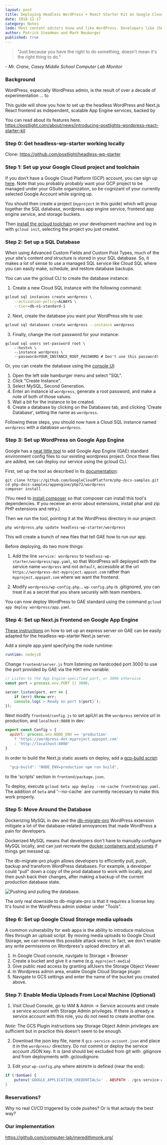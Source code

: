 ```yaml
---
layout: post
title: Deploying Headless WordPress + React Starter Kit on Google Cloud Platform
date: 2018-12-17
category: Notes
lede: Most content editors know and like WordPress. Developers like JSON APIs and React. Here's how to robustly deploy the best of both worlds to the cloud.
author: Patrick Steadman and Mark Neuburger
published: true
---
```


> "Just because you have the right to do something, doesn't mean it's the right
> thing to do."

*- Mr. Crane, Casey Middle School Computer Lab Monitor*

### Background

WordPress, especially WordPress admin, is the result of over a decade of
experimentation ... to 

This guide will show you how to set up the headless WordPress and Next.js React
frontend as independent, scalable App Engine services, backed by 

You can read about its features here.
https://postlight.com/about/news/introducing-postlights-wordpress-react-starter-kit

### Step 0: Get headless-wp-starter working locally

Clone: https://github.com/postlight/headless-wp-starter

### Step 1: Set up your Google Cloud project and toolchain

If you don't have a Google Cloud Platform (GCP) account, you can sign up
[here](https://console.cloud.google.com/freetrial/signup). Note that you
probably probably want your GCP project to be managed under your GSuite
organization, so be cognizant of your currently selected Google Account while signing
up. 

You should then create a project (`myproject` in this guide) which will group
together the SQL database, wordpress app engine service, frontend app engine
service, and storage buckets.

Then [install the gcloud
toolchain](https://cloud.google.com/sdk/docs/quickstarts) on your development
machine and log in with `gcloud init`, selecting the project you just created.


### Step 2: Set up a SQL Database 

When using Advanced Custom Fields and Custom Post Types, much of the your site's
content *and* structure is stored in your SQL database. So, it makes a lot of sense
to use a managed SQL service like Cloud SQL where you can easily make, schedule,
and restore database backups.

You can use the gcloud CLI to create the database instance:

1. Create a new Cloud SQL instance with the following command:
```sh
gcloud sql instances create wordpress \
    --activation-policy=ALWAYS \
    --tier=db-n1-standard-1
```

2. Next, create the database you want your WordPress site to use:
```sh
gcloud sql databases create wordpress --instance wordpress
```

3. Finally, change the root password for your instance:
```text
gcloud sql users set-password root \
    --host=% \
    --instance wordpress \
    --password=YOUR_INSTANCE_ROOT_PASSWORD # Don't use this password!
```

Or, you can create the database using the [console UI](https://console.cloud.google.com/sql):

1. Open the left side hamburger menu and select "SQL".
2. Click "Create Instance".
3. Select MySQL, Second Generation.
4. Enter an instance id `wordpress`, generate a root password, and make a note of both of
  those values.
5. Wait a bit for the instance to be created.
6. Create a database by clicking on the Databases tab, and clicking 'Create
   Database', setting the name as `wordpress`.

Following these steps, you should now have a Cloud SQL instance named
`wordpress` with a database `wordpress`.

### Step 3: Set up WordPress on Google App Engine

Google has a [neat little
tool](https://github.com/GoogleCloudPlatform/php-docs-samples/tree/master/appengine/php72/wordpress)
to add Google App Engine (GAE) standard environment config files to our existing
wordpress project. Once these files are added, we can deploy our service using
the gcloud CLI.

First, set up the tool as described in its
[documentation](https://github.com/GoogleCloudPlatform/php-docs-samples/tree/master/appengine/php72/wordpress#setup):


```text
git clone https://github.com/GoogleCloudPlatform/php-docs-samples.git
cd php-docs-samples/appengine/php72/wordpress
composer install
```
(You need to [install
composer](https://getcomposer.org/doc/00-intro.md) so that composer can install this tool's dependencies.
If you receive an error about extensions, install phar and zip PHP
extensions and retry.)

Then we run the tool, pointing it at the WordPress directory in our project:

```
php wordpress.php update headless-wp-starter/wordpress
```

This will create a bunch of new files that tell GAE how to run our app.

Before deploying, do two more things: 

1. Add the line `service: wordpress` to
   `headless-wp-starter/wordpress/app.yaml`, so that WordPress will
   deployed with the service name `wordpress` and not `default`,
   accessible at the url `https://wordpress-dot-myproject.appsot.com` rather
   than `myproject.appspot.com` where we want the frontend.

2. Modify `wordpress/wp-config.php`... `wp-config.php` is .gitignored, you can
   treat it as a secret that you share securely with team members.

You can now deploy WordPress to GAE standard using the command `gcloud app
deploy wordpress/app.yaml`.

### Step 4: Set up Next.js Frontend on Google App Engine

[These
instructions](https://cloud.google.com/appengine/docs/standard/nodejs/building-app/writing-web-service)
on how to set up an express server on GAE can be easily adapted for the
headless-wp-starter Next.js server.

Add a simple app.yaml specifying the node rumtime:

```yaml
runtime: nodejs8
```

Change `frontend/server.js` from listening on hardcoded port 3000 to use the
port provided by GAE via the `PORT` env variable:

```js
// Listen to the App Engine-specified port, or 3000 otherwise
const port = process.env.PORT || 3000;

server.listen(port, err => {
    if (err) throw err;
    console.log(`> Ready on port ${port}`);
});
```

Next modify `frontend/config.js` to set apiUrl as the `wordpress` service url in
production, and `localhost:8080` in dev:

```js
export const Config = {
  apiUrl: process.env.NODE_ENV == 'production'
    ? 'https://wordpress-dot-myproject.appspot.com'
    : 'http://localhost:8080'
}
```

In order to build the Next.js static assets on deploy, add a [gcp-build
script](https://cloud.google.com/appengine/docs/standard/nodejs/running-custom-build-step):

```js
  "gcp-build": "NODE_ENV=production npm run build",
```

to the 'scripts' section in `frontend/package.json`.

To deploy, execute `gcloud beta app deploy --no-cache frontend/app.yaml`. The
addition of `beta` and '--no-cache` are currently necessary to make this work
properly.


### Step 5: Move Around the Database

Dockerizing MySQL in dev and the
[db-migrate-pro](https://deliciousbrains.com/wp-migrate-db-pro/) WordPress
extension mitigate a lot of the database-related annoyances that made WordPress
a pain for developers.

Dockerized MySQL means that developers don't have to manually configure MySQL
locally, and can just recreate the [docker containers and
volumes](https://medium.com/the-code-review/clean-out-your-docker-images-containers-and-volumes-with-single-commands-b8e38253c271)
if things get messed up.

The db-migrate-pro plugin allows developers to efficiently pull, push, backup and
transform WordPress databases. For example, a developer could "pull" down a copy
of the prod database to work with locally, and then push back their changes,
after making a backup of the current production database state.

![Pushing and pulling the database.](/images/headless-wp-push-pull.png)

The only real downside to db-migrate-pro is that it requires a license key. It's
found in the WordPress admin sidebar under "Tools".

### Step 6: Set up Google Cloud Storage media uploads

A common vulnerability for web apps is the ability to introduce malicious files
through an upload script. By moving media uploads to Google Cloud Storage, we
can remove this possible attack vector. In fact, we don't enable any write
permissions on Wordpress's upload directory at all.

1. In Google Cloud console, navigate to Storage > Browser
2. Create a bucket and give it a name (e.g. `myproject-media`)
3. Give public read access by granting allUsers the Storage Object Viewer
4. In Wordpress admin area, enable Google Cloud Storage plugin
5. Navigate to GCS settings and enter the name of the bucket you created above.

### Step 7: Enable Media Uploads From Local Machine (Optional)

1. Visit Cloud Console, go to IAM & Admin -> Service accounts and create a service account with Storage Admin privileges. If there is already a service account with this role, you do not need to create another one.

*Note:* The GCS Plugin instructions say Storage Object Admin privileges are sufficient but in practice this doesn’t seem to be enough.

2. Download the json key file, name it `gcs-service-account.json` and place it
   in the `wordpress/` directory. Do not commit or deploy the service account JSON
   key. It is (and should be) excluded from git with .gitignore and from deployments
   with .gcloudignore.

3. Edit your `wp-config.php` where `ABSPATH` is defined (near the end):

```php
if (!$onGae) {
	putenv('GOOGLE_APPLICATION_CREDENTIALS=' . ABSPATH . /gcs-service-account.json');
}
```
  
### Reservations?

Why no real CI/CD triggered by code pushes? Or is that actauly the best way?


### Our implementation


https://github.com/computer-lab/meredithmonk.org/
